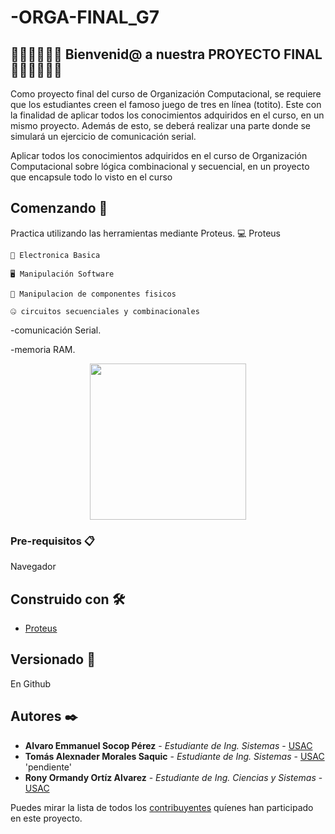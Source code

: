 # -ORGA-FINAL_G7
## 🥇🥇🥇🤗🤗🤗  Bienvenid@ a nuestra PROYECTO FINAL 🤗🤗🤗🥇🥇🥇

Como proyecto final del curso de Organización Computacional, se requiere que los estudiantes creen el famoso juego de tres en línea (totito). Este con la finalidad de
aplicar todos los conocimientos adquiridos en el curso, en un mismo proyecto.
Además de esto, se deberá realizar una parte donde se simulará un ejercicio de comunicación serial.

 Aplicar todos los conocimientos adquiridos en el curso de Organización
Computacional sobre lógica combinacional y secuencial, en un proyecto que
encapsule todo lo visto en el curso

## Comenzando 🚀

Practica utilizando las herramientas mediante Proteus.
    💻 Proteus
    
    🔌 Electronica Basica 
    
    🖥 Manipulación Software
    
    🎇 Manipulacion de componentes fisicos
    
    🤐 circuitos secuenciales y combinacionales
    
-comunicación Serial. 

-memoria RAM.

<p align="center">
  <a href="#"><img src="https://alfonsopinel.files.wordpress.com/2013/07/esquina-fallo-caso-1.gif" width="250px"/></a>
</p>

### Pre-requisitos 📋

Navegador


## Construido con 🛠️

* [Proteus](https://store.steampowered.com/app/219680/Proteus/?l=spanish) 

## Versionado 📌
En Github 

## Autores ✒️

* **Alvaro Emmanuel Socop Pérez** - *Estudiante de Ing. Sistemas* - [USAC](https://github.com/Alvaro-SP)
* **Tomás Alexnader Morales Saquic** - *Estudiante de Ing. Sistemas* - [USAC](:v) 'pendiente'
* **Rony Ormandy Ortíz Alvarez** - *Estudiante de Ing. Ciencias y Sistemas* - [USAC](https://github.com/OrmandyRony)



Puedes mirar la lista de todos los [contribuyentes](https://github.com/your/project/contributors) quíenes han participado en este proyecto. 
